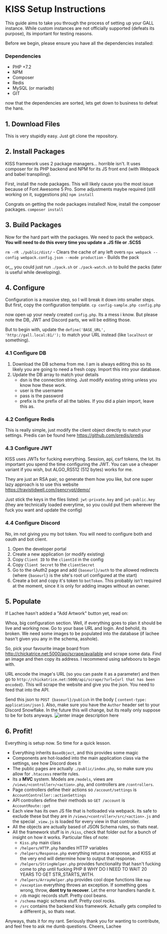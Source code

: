 
# KISS Setup Instructions

  

This guide aims to take you through the process of setting up your GALL instance.
While custom instances are not officially supported (defeats its purpose), its important for testing reasons.

Before we begin, please ensure you have all the dependencies installed:

### Dependencies
* PHP +7.2
* NPM
* Composer
* Redis
* MySQL (or mariadb)
* GIT

now that the dependencies are sorted, lets get down to business to defeat the hans.

## 1. Download Files
This is very stupidly easy. Just git clone the repository.

## 2. Install Packages
KISS framework uses 2 package managers... horrible isn't. It uses composer for its PHP backend and NPM for its JS front end (with Webpack and babel transpiling). 

First, install the node packages. This will likely cause you the most issue because of Font Awesome 5 Pro. Some adjustments maybe required (still working on it, suggestions pls)
`npm install`

Congrats on getting the node packages installed! Now, install the composer packages.
`composer install`

## 3. Build Packages
Now for the hard part with the packages. We need to pack the webpack. 
**You will need to do this every time you update a .JS file or .SCSS**

`rm -rR ./public/dist/` - Clears the cache of any left overs
`npx webpack --config webpack.config.json --mode production` - Builds the pack

or,,, you could just run `./pack.sh` or `./pack-watch.sh` to build the packs (later is useful while developing).

## 4. Configure
Configuration is a massive step, so I will break it down into smaller steps.
But first, copy the configuration template.
`cp config-sample.php config.php`

now open up your newly created `config.php`. Its a mess i know. But please note the DB, JWT and Discord parts, we will be editing those.

But to begin with, update the `define('BASE_URL', 'http://gall.local:81/');` to match your URL instead (like `localhost` or something).

### 4.1 Configure DB
1. Download the DB schema from me. I am is always editing this so its likely you are going to need a fresh copy. Import this into your database.
2. Update the DB array to match your details
	* dsn is the connection string. Just modify existing string unless you know how these work.
	* user is the username
	* pass is the password
	* prefix is the prefix of all the tables. If you did a plain import, leave this as.
 
### 4.2 Configure Redis
This is really simple, just modify the client object directly to match your settings. Predis can be found here https://github.com/predis/predis

### 4.3 Configure JWT
KISS uses JWTs for fucking everything. Session, api, csrf tokens, the lot. Its important you spend the time configuring the JWT. You can use a cheaper variant if you wish, but ALGO_RS512 (512 bytes) works for me.

They are just an RSA pair, so generate them how you like, but one super lazy approach is to use this website https://travistidwell.com/jsencrypt/demo/

Just stick the keys in the files listed: `jwt-private.key` and `jwt-public.key`
(they are technically loaded everytime, so you could put them wherever the fuck you want and update the config)

### 4.4 Configure Discord
No, im not giving you my bot token.
You will need to configure both and oauth and bot client.
1. Open the developer portal
2. Create a new application (or modify existing)
3. Copy `Client ID` to the `clientId` in the config
4. Copy `Client Secret` to the `clientSecret`
5. Go to the oAuth2 page and add `{baseurl}/auth` to the allowed redirects (where `{baseurl}` is the site's root url configured at the start)
6. Create a bot and copy it's token to `botToken`. This probably isn't required at the moment, since it is only for adding images without an owner.

## 5. Populate
If Lachee hasn't added a "Add Artwork" button yet, read on:

Whoa, big configuration section. Well, if everything goes to plan it should be live and working now.
Go to your base URL and login. And behold, its broken.
We need some images to be populated into the database (if lachee hasn't given you any in the schema, asshole).

So, pick your favourite image board from http://chickatrice.net:5000/api/scrape/available and scrape some data.  Find an image and then copy its address. I recommend using safebooru to begin with. 

URL encode the image's URL (so you can paste it as a parameter) and then go to `http://chickatrice.net:5000/api/scrape/?url={url that has been encoded}`. This will scrape the website and give you the json. You need to feed that into the API.

Send this json to `POST {baseurl}/publish` in the body ( `content-type: application/json` ). Also, make sure you have the `Author` header set to your Discord Snowflake. In the future this will change, but its really only suppose to be for bots anyways.
![enter image description here](https://i.lu.je/2020/Postman_IJLKxPUnEb.png)

## 6. Profit!
Everything is setup now. So time for a quick lesson. 
* Everything inherits `BaseObject`, and this provides some magic
* Components are hot-loaded into the main application class via the settings, see how Discord does it
* The public pages are actually `./public/index.php`, so make sure you allow for `.htaccess` rewrite rules.
* Its a **MVC** system. Models are `/models`, views are `/views/<controller>/<action>.php`, and controllers are `/controllers`. 
* Page controllers define their actions so `/account/settings` is `AccountController::actionSettings`
* API controllers define their methods so `GET /account` is `AccountRoute::get`
* Each view has its own JS file that is hotloaded via webpack. Its safe to exclude these but they are in `/views/<controller>/src/<action>.js` and the special `_view.js` is loaded for every view in that controller.
* All the objects are actually based of JSON Schema rules, so thats neat.
* All the framework stuff is in `/kiss`, check that folder out for a bunch of insight on how it works. Particular files of note:
	* `Kiss.php` main class 
	* `/helpers/HTTP.php` handles HTTP variables
	* `/helpers/Response.php` everything returns a response, and KISS at the very end will determine how to output that response.
	* `/helpers/StringHelper.php` provides functionality that hasn't fucking come to php until fucking PHP 8 WHY DO I NEED TO WAIT 20 YEARS TO GET STR_STARTS_WITH.
	* `/helpers/ArrayHelper.php` provides cool dope functions like `map`
	* `/exception` everything throws an exception. If something goes wrong, throw, **dont try to recover**. Let the error handlers handle it. 
	* `/db` magic records stuff. Pretty cool beans.
	* `/schema` magic schema stuff. Pretty cool rocks.
	* `/src` contains the backend kiss framework. Actually gets compiled to a different js, so thats neat.


Anyways, thats it for my rant. Seriously thank you for wanting to contribute, and feel free to ask me dumb questions.
Cheers,
Lachee
